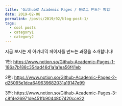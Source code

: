 ```yaml
---
title: 'Github로 Academic Pages / 블로그 만드는 방법'
date: 2019-02-08
permalink: /posts/2019/02/blog-post-1/
tags:
  - cool posts
  - category1
  - category2
---
```


지금 보시는 제 아카데믹 페이지를 만드는 과정을 소개합니다!

1편:
https://www.notion.so/Github-Academic-Pages-1-186a7b188c354ad48d1a1a1ea56f41eb

2편:
https://www.notion.so/Github-Academic-Pages-2-d25095e1dca649639682031a19147e99

3편:
https://www.notion.so/Github-Academic-Pages-3-c8f4e26971de451fb9044807420cce22
